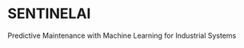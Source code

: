 # SENTINELAI
Predictive Maintenance with Machine Learning for Industrial Systems

<!--
Virtual Product Modeling vs cad
normalizing

cleaning data

Use the interactive figure tools or the xlim and ylim functions to zoom in on the data points near the origin. Do you think it's possible to make a reasonably accurate model that uses these two features to distinguish these three letters?

A classification model is a partitioning of the space of predictor variables into regions, in which each region is assigned one of the output classes. In this simple example with two predictor variables, you can visualize these regions in the plane.

knnmodel

Did changing the number of neighbors change the prediction on the test observation? Which prediction is better? How can you evaluate your model from its predictions?

You can obtain predictions for multiple observations by passing a matrix or table of new data to the predict function. What letters does the model predict for the training data?

predictions = predict(knnmodel,features)

You can concatenate categorical arrays to see the predictions and true classes side-by-side.

[predictions features.Character]

Is this a fair comparison, given that the model was built from this data in the first place? In the next activity, you'll use test data to evaluate the performance of the model.
-->
